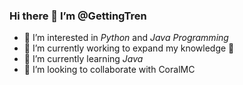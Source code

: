 ### Hi there 👋 I’m @GettingTren
- 👀 I’m interested in *Python* and *Java Programming*
- 🔭 I’m currently working to expand my knowledge 📖 
- 🌱 I’m currently learning *Java*
- 👯 I’m looking to collaborate with CoralMC
